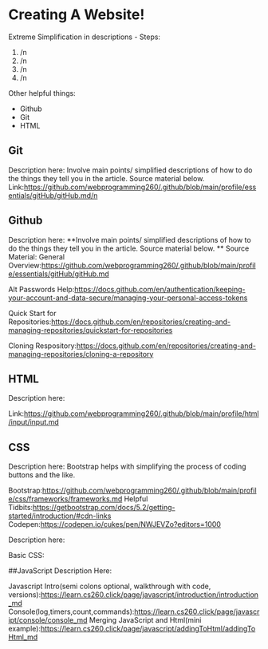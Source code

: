 # Creating A Website!
Extreme Simplification in descriptions - 
Steps:
1. /n
2. /n
3. /n
4. /n

Other helpful things:
* Github
* Git
* HTML

## Git
Description here:
Involve main points/ simplified descriptions of how to do the things they tell you in the article. Source material below. 
Link:https://github.com/webprogramming260/.github/blob/main/profile/essentials/gitHub/gitHub.md/n

## Github
Description here:
**Involve main points/ simplified descriptions of how to do the things they tell you in the article. Source material below. 
**
Source Material: 
General Overview:https://github.com/webprogramming260/.github/blob/main/profile/essentials/gitHub/gitHub.md

Alt Passwords Help:https://docs.github.com/en/authentication/keeping-your-account-and-data-secure/managing-your-personal-access-tokens

Quick Start for Repositories:https://docs.github.com/en/repositories/creating-and-managing-repositories/quickstart-for-repositories

Cloning Respository:https://docs.github.com/en/repositories/creating-and-managing-repositories/cloning-a-repository


## HTML
Description here:

Link:https://github.com/webprogramming260/.github/blob/main/profile/html/input/input.md


## CSS
Description here: 
Bootstrap helps with simplifying the process of coding buttons and the like.


Bootstrap:https://github.com/webprogramming260/.github/blob/main/profile/css/frameworks/frameworks.md
Helpful Tidbits:https://getbootstrap.com/docs/5.2/getting-started/introduction/#cdn-links
Codepen:https://codepen.io/cukes/pen/NWJEVZo?editors=1000

Description here:

Basic CSS:


##JavaScript
Description Here:



Javascript Intro(semi colons optional, walkthrough with code, versions):https://learn.cs260.click/page/javascript/introduction/introduction_md
Console(log,timers,count,commands):https://learn.cs260.click/page/javascript/console/console_md
Merging JavaScript and Html(mini example):https://learn.cs260.click/page/javascript/addingToHtml/addingToHtml_md






